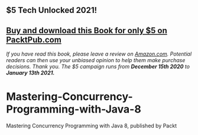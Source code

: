 ## $5 Tech Unlocked 2021!
[Buy and download this Book for only $5 on PacktPub.com](https://www.packtpub.com/product/mastering-concurrency-programming-with-java-8/9781785886126)
-----
*If you have read this book, please leave a review on [Amazon.com](https://www.amazon.com/gp/product/1785886126).     Potential readers can then use your unbiased opinion to help them make purchase decisions. Thank you. The $5 campaign         runs from __December 15th 2020__ to __January 13th 2021.__*

# Mastering-Concurrency-Programming-with-Java-8
Mastering Concurrency Programming with Java 8, published by Packt
